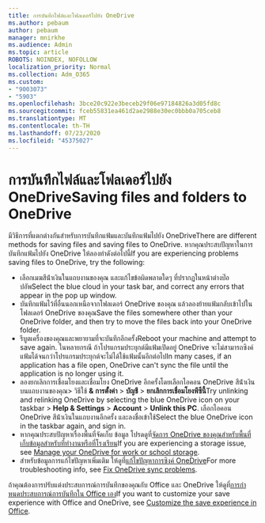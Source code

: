```yaml
---
title: การบันทึกไฟล์และโฟลเดอร์ไปยัง OneDrive
ms.author: pebaum
author: pebaum
manager: mnirkhe
ms.audience: Admin
ms.topic: article
ROBOTS: NOINDEX, NOFOLLOW
localization_priority: Normal
ms.collection: Adm_O365
ms.custom:
- "9003073"
- "5903"
ms.openlocfilehash: 3bce20c922e3beceb29f06e97184826a3d05fd8c
ms.sourcegitcommit: fceb55831ea461d2ae2988e30ec0bbb0a705ceb8
ms.translationtype: MT
ms.contentlocale: th-TH
ms.lasthandoff: 07/23/2020
ms.locfileid: "45375027"
---
```

# <a name="saving-files-and-folders-to-onedrive"></a><span data-ttu-id="28e2a-102">การบันทึกไฟล์และโฟลเดอร์ไปยัง OneDrive</span><span class="sxs-lookup"><span data-stu-id="28e2a-102">Saving files and folders to OneDrive</span></span>

<span data-ttu-id="28e2a-103">มีวิธีการที่แตกต่างกันสําหรับการบันทึกแฟ้มและบันทึกแฟ้มไปยัง OneDrive</span><span class="sxs-lookup"><span data-stu-id="28e2a-103">There are different methods for saving files and saving files to OneDrive.</span></span> <span data-ttu-id="28e2a-104">หากคุณประสบปัญหาในการบันทึกแฟ้มไปยัง OneDrive ให้ลองทําดังต่อไปนี้</span><span class="sxs-lookup"><span data-stu-id="28e2a-104">If you are experiencing problems saving files to OneDrive, try the following:</span></span>

- <span data-ttu-id="28e2a-105">เลือกเมฆสีน้ําเงินในแถบงานของคุณ และแก้ไขข้อผิดพลาดใดๆ ที่ปรากฏในหน้าต่างป๊อปอัพ</span><span class="sxs-lookup"><span data-stu-id="28e2a-105">Select the blue cloud in your task bar, and correct any errors that appear in the pop up window.</span></span>
- <span data-ttu-id="28e2a-106">บันทึกแฟ้มไว้ที่อื่นนอกเหนือจากโฟลเดอร์ OneDrive ของคุณ แล้วลองย้ายแฟ้มกลับเข้าไปในโฟลเดอร์ OneDrive ของคุณ</span><span class="sxs-lookup"><span data-stu-id="28e2a-106">Save the files somewhere other than your OneDrive folder, and then try to move the files back into your OneDrive folder.</span></span>
- <span data-ttu-id="28e2a-107">รีบูตเครื่องของคุณและพยายามที่จะบันทึกอีกครั้ง</span><span class="sxs-lookup"><span data-stu-id="28e2a-107">Reboot your machine and attempt to save again.</span></span> <span data-ttu-id="28e2a-108">ในหลายกรณี ถ้าโปรแกรมประยุกต์มีแฟ้มเปิดอยู่ OneDrive จะไม่สามารถซิงค์แฟ้มได้จนกว่าโปรแกรมประยุกต์จะไม่ได้ใช้แฟ้มนั้นอีกต่อไป</span><span class="sxs-lookup"><span data-stu-id="28e2a-108">In many cases, if an application has a file open, OneDrive can't sync the file until the application is no longer using it.</span></span>    
- <span data-ttu-id="28e2a-109">ลองยกเลิกการเชื่อมโยงและเชื่อมโยง OneDrive อีกครั้งโดยเลือกไอคอน OneDrive สีน้ําเงินบนแถบงานของคุณ> วิธีใช้ **& การตั้งค่า**  >  **บัญชี**  >  **ยกเลิกการเชื่อมโยงพีซีนี้**</span><span class="sxs-lookup"><span data-stu-id="28e2a-109">Try unlinking and relinking OneDrive by selecting the blue OneDrive icon on your taskbar > **Help & Settings** > **Account** > **Unlink this PC**.</span></span> <span data-ttu-id="28e2a-110">เลือกไอคอน OneDrive สีน้ําเงินในแถบงานอีกครั้ง และลงชื่อเข้าใช้</span><span class="sxs-lookup"><span data-stu-id="28e2a-110">Select the blue OneDrive icon in the taskbar again, and sign in.</span></span>
- <span data-ttu-id="28e2a-111">หากคุณประสบปัญหาเรื่องพื้นที่จัดเก็บ ข้อมูล โปรดดูที่[จัดการ OneDrive ของคุณสําหรับพื้นที่เก็บข้อมูลสําหรับที่ทํางานหรือที่โรงเรียน](https://support.microsoft.com/office/manage-your-onedrive-for-work-or-school-storage-31519161-059c-4764-b6f8-f5cd29f7fe68)</span><span class="sxs-lookup"><span data-stu-id="28e2a-111">If you are experiencing a storage issue, see [Manage your OneDrive for work or school storage](https://support.microsoft.com/office/manage-your-onedrive-for-work-or-school-storage-31519161-059c-4764-b6f8-f5cd29f7fe68).</span></span>
- <span data-ttu-id="28e2a-112">สําหรับข้อมูลการแก้ไขปัญหาเพิ่มเติม ให้ดูที่[แก้ไขปัญหาการซิงค์ OneDrive](https://docs.microsoft.com/alchemyinsights/fix-onedrive-sync-issues)</span><span class="sxs-lookup"><span data-stu-id="28e2a-112">For more troubleshooting info, see [Fix OneDrive sync problems](https://docs.microsoft.com/alchemyinsights/fix-onedrive-sync-issues).</span></span>  

<span data-ttu-id="28e2a-113">ถ้าคุณต้องการปรับแต่งประสบการณ์การบันทึกของคุณกับ Office และ OneDrive ให้ดูที่[การกําหนดประสบการณ์การบันทึกใน Office เอง](https://support.microsoft.com/office/customize-the-save-experience-in-office-786200a7-f5f2-4d26-a3ae-b78c60dd5d3b)</span><span class="sxs-lookup"><span data-stu-id="28e2a-113">If you want to customize your save experience with Office and OneDrive, see [Customize the save experience in Office](https://support.microsoft.com/office/customize-the-save-experience-in-office-786200a7-f5f2-4d26-a3ae-b78c60dd5d3b).</span></span>
